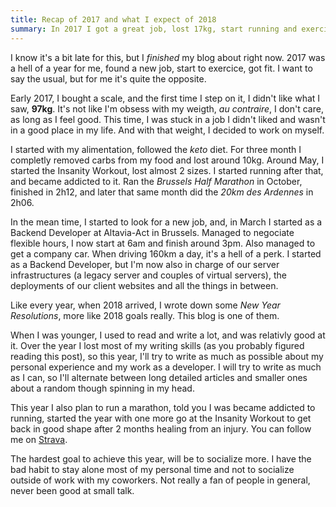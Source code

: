 ```yaml
---
title: Recap of 2017 and what I expect of 2018
summary: In 2017 I got a great job, lost 17kg, start running and exercizing. What 2018 going to be like ?
---
```


I know it's a bit late for this, but I _finished_ my blog about right now. 2017 was a hell of a year for me, found a new job, start to exercice, got fit. I want to say the usual, but for me it's quite the opposite.

Early 2017, I bought a scale, and the first time I step on it, I didn't like what I saw, __97kg__. It's not like I'm obsess with my weigth, _au contraire_, I don't care, as long as I feel good.
This time, I was stuck in a job I didn't liked and wasn't in a good place in my life. And with that weight, I decided to work on myself.

I started with my alimentation, followed the _keto_ diet. For three month I completly removed carbs from my food and lost around 10kg. Around May, I started the Insanity Workout, lost almost 2 sizes. I started running after that, and became addicted to it. Ran the *Brussels Half Marathon* in October, finished in 2h12, and later that same month did the *20km des Ardennes* in 2h06.

In the mean time, I started to look for a new job, and, in March I started as a Backend Developer at Altavia-Act in Brussels. Managed to negociate flexible hours, I now start at 6am and finish around 3pm. Also managed to get a company car. When driving 160km a day, it's a hell of a perk. I started as a Backend Developer, but I'm now also in charge of our server infrastructures (a legacy server and couples of virtual servers), the deployments of our client websites and all the things in between.

Like every year, when 2018 arrived, I wrote down some *New Year Resolutions*, more like 2018 goals really. This blog is one of them.

When I was younger, I used to read and write a lot, and was relativly good at it. Over the year I lost most of my writing skills (as you probably figured reading this post), so this year, I'll try to write as much as possible about my personal experience and my work as a developer. I will try to write as much as I can, so I'll alternate between long detailed articles and smaller ones about a random though spinning in my head.

This year I also plan to run a marathon, told you I was became addicted to running, started the year with one more go at the Insanity Workout to get back in good shape after 2 months healing from an injury. You can follow me on [Strava](https://www.strava.com/athletes/22947514).

The hardest goal to achieve this year, will be to socialize more. I have the bad habit to stay alone most of my personal time and not to socialize outside of work with my coworkers. Not really a fan of people in general, never been good at small talk.
